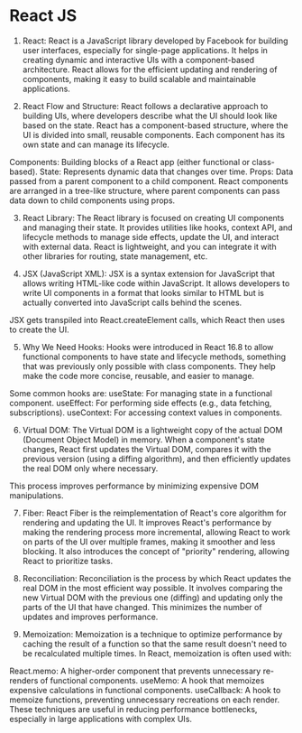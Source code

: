 # React JS

1. React:
React is a JavaScript library developed by Facebook for building user interfaces, especially for single-page applications. It helps in creating dynamic and interactive UIs with a component-based architecture. React allows for the efficient updating and rendering of components, making it easy to build scalable and maintainable applications.

2. React Flow and Structure:
React follows a declarative approach to building UIs, where developers describe what the UI should look like based on the state. React has a component-based structure, where the UI is divided into small, reusable components. Each component has its own state and can manage its lifecycle.

Components: Building blocks of a React app (either functional or class-based).
State: Represents dynamic data that changes over time.
Props: Data passed from a parent component to a child component.
React components are arranged in a tree-like structure, where parent components can pass data down to child components using props.

3. React Library:
The React library is focused on creating UI components and managing their state. It provides utilities like hooks, context API, and lifecycle methods to manage side effects, update the UI, and interact with external data. React is lightweight, and you can integrate it with other libraries for routing, state management, etc.

4. JSX (JavaScript XML):
JSX is a syntax extension for JavaScript that allows writing HTML-like code within JavaScript. It allows developers to write UI components in a format that looks similar to HTML but is actually converted into JavaScript calls behind the scenes.

JSX gets transpiled into React.createElement calls, which React then uses to create the UI.

5. Why We Need Hooks:
Hooks were introduced in React 16.8 to allow functional components to have state and lifecycle methods, something that was previously only possible with class components. They help make the code more concise, reusable, and easier to manage.

Some common hooks are:
useState: For managing state in a functional component.
useEffect: For performing side effects (e.g., data fetching, subscriptions).
useContext: For accessing context values in components.

6. Virtual DOM:
The Virtual DOM is a lightweight copy of the actual DOM (Document Object Model) in memory. When a component's state changes, React first updates the Virtual DOM, compares it with the previous version (using a diffing algorithm), and then efficiently updates the real DOM only where necessary.

This process improves performance by minimizing expensive DOM manipulations.

7. Fiber:
React Fiber is the reimplementation of React's core algorithm for rendering and updating the UI. It improves React's performance by making the rendering process more incremental, allowing React to work on parts of the UI over multiple frames, making it smoother and less blocking. It also introduces the concept of "priority" rendering, allowing React to prioritize tasks.

8. Reconciliation:
Reconciliation is the process by which React updates the real DOM in the most efficient way possible. It involves comparing the new Virtual DOM with the previous one (diffing) and updating only the parts of the UI that have changed. This minimizes the number of updates and improves performance.

9. Memoization:
Memoization is a technique to optimize performance by caching the result of a function so that the same result doesn't need to be recalculated multiple times. In React, memoization is often used with:

React.memo: A higher-order component that prevents unnecessary re-renders of functional components.
useMemo: A hook that memoizes expensive calculations in functional components.
useCallback: A hook to memoize functions, preventing unnecessary recreations on each render.
These techniques are useful in reducing performance bottlenecks, especially in large applications with complex UIs.
